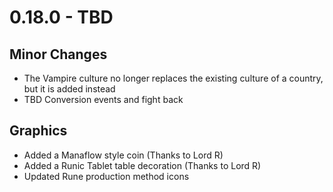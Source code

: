 # 0.18.0 - TBD

## Minor Changes
- The Vampire culture no longer replaces the existing culture of a country, but it is added instead
- TBD Conversion events and fight back

## Graphics
- Added a Manaflow style coin (Thanks to Lord R)
- Added a Runic Tablet table decoration (Thanks to Lord R)
- Updated Rune production method icons
